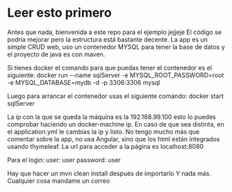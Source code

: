 # Leer esto primero
Antes que nada, bienvenida a este repo para el ejemplo jejjeje
El código se podría mejorar pero la estructura está bastante decente.
La app es un simple CRUD web, uso un contenedor MYSQL para tener la base de datos y el proyecto de java es con maven.

Si tienes docker el comando para que puedas tener el contenedor es el siguiente:
docker run --name sqlServer -e MYSQL_ROOT_PASSWORD=root -e MYSQL_DATABASE=mydb -d -p 3306:3306 mysql

Luego para arrancar el contenedor usas el siguiente comando:
docker start sqlServer

La ip con la que se queda la máquina es la 192.168.99.100 esto lo puedes comprobar haciendo un docker-machine ip. En caso de que sea distinta, en el application.yml le cambias la ip y listo.
No tengo mucho más que comentar sobre la app, no usa Angular, sino que los html están integrados usando thymeleaf. La url para acceder a la página es localhost:8080

Para el login:
user: user
password: user

Hay que hacer un mvn clean install después de importarlo
Y nada más. Cualquier cosa mandame un correo